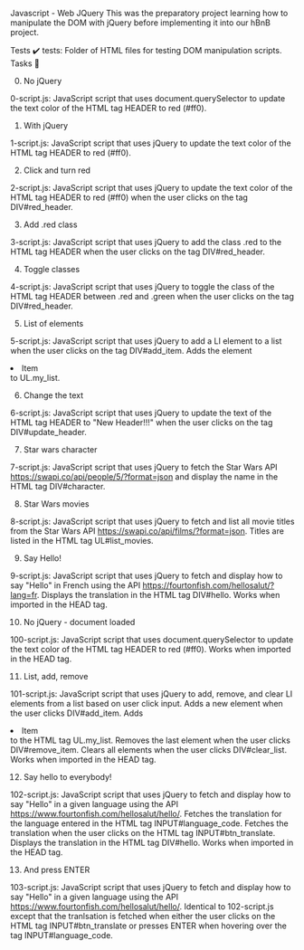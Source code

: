 Javascript - Web JQuery
This was the preparatory project learning how to manipulate the DOM with jQuery before implementing it into our hBnB project.

Tests ✔️
tests: Folder of HTML files for testing DOM manipulation scripts.
Tasks 📃


0. No jQuery

0-script.js: JavaScript script that uses document.querySelector to update the text color of the HTML tag HEADER to red (#ff0).


1. With jQuery

1-script.js: JavaScript script that uses jQuery to update the text color of the HTML tag HEADER to red (#ff0).


2. Click and turn red

2-script.js: JavaScript script that uses jQuery to update the text color of the HTML tag HEADER to red (#ff0) when the user clicks on the tag DIV#red_header.


3. Add .red class

3-script.js: JavaScript script that uses jQuery to add the class .red to the HTML tag HEADER when the user clicks on the tag DIV#red_header.


4. Toggle classes

4-script.js: JavaScript script that uses jQuery to toggle the class of the HTML tag HEADER between .red and .green when the user clicks on the tag DIV#red_header.


5. List of elements

5-script.js: JavaScript script that uses jQuery to add a LI element to a list when the user clicks on the tag DIV#add_item.
Adds the element <li>Item</li> to UL.my_list.


6. Change the text

6-script.js: JavaScript script that uses jQuery to update the text of the HTML tag HEADER to "New Header!!!" when the user clicks on the tag DIV#update_header.


7. Star wars character

7-script.js: JavaScript script that uses jQuery to fetch the Star Wars API https://swapi.co/api/people/5/?format=json and display the name in the HTML tag DIV#character.


8. Star Wars movies

8-script.js: JavaScript script that uses jQuery to fetch and list all movie titles from the Star Wars API https://swapi.co/api/films/?format=json.
Titles are listed in the HTML tag UL#list_movies.


9. Say Hello!

9-script.js: JavaScript script that uses jQuery to fetch and display how to say "Hello" in French using the API https://fourtonfish.com/hellosalut/?lang=fr.
Displays the translation in the HTML tag DIV#hello.
Works when imported in the HEAD tag.


10. No jQuery - document loaded

100-script.js: JavaScript script that uses document.querySelector to update the text color of the HTML tag HEADER to red (#ff0).
Works when imported in the HEAD tag.


11. List, add, remove

101-script.js: JavaScript script that uses jQuery to add, remove, and clear LI elements from a list based on user click input.
Adds a new element when the user clicks DIV#add_item.
Adds <li>Item</li> to the HTML tag UL.my_list.
Removes the last element when the user clicks DIV#remove_item.
Clears all elements when the user clicks DIV#clear_list.
Works when imported in the HEAD tag.


12. Say hello to everybody!

102-script.js: JavaScript script that uses jQuery to fetch and display how to say "Hello" in a given language using the API https://www.fourtonfish.com/hellosalut/hello/.
Fetches the translation for the language entered in the HTML tag INPUT#language_code.
Fetches the translation when the user clicks on the HTML tag INPUT#btn_translate.
Displays the translation in the HTML tag DIV#hello.
Works when imported in the HEAD tag.


13. And press ENTER

103-script.js: JavaScript script that uses jQuery to fetch and display how to say "Hello" in a given language using the API https://www.fourtonfish.com/hellosalut/hello/.
Identical to 102-script.js except that the tranlsation is fetched when either the user clicks on the HTML tag INPUT#btn_translate or presses ENTER when hovering over the tag INPUT#language_code.
